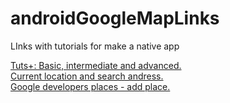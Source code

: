 # androidGoogleMapLinks
LInks with tutorials for make a native app 

<a href="http://code.tutsplus.com/categories/google-maps">Tuts+: Basic, intermediate and advanced.</a><br />
<a href="https://www.youtube.com/watch?v=dr0zEmuDuIk&index=24&list=PLzV8uWUcseN8x0c3q2hRx9X4vbLYSlipb">Current location and search andress.</a><br />
<a href="https://developers.google.com/places/android-api/add-place#add-place"> Google developers places - add place. <br />
